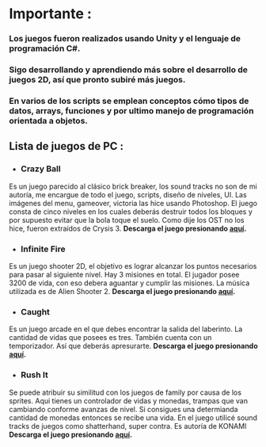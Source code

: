# **Importante** : 
### Los juegos fueron realizados usando Unity y el lenguaje de programación C#.

### Sigo desarrollando y aprendiendo más sobre el desarrollo de juegos 2D, así que pronto subiré más juegos. 

### En varios de los scripts se emplean conceptos cómo tipos de datos, arrays, funciones y por ultimo manejo de programación orientada a objetos.

## **Lista de juegos de PC** : 

- ### **Crazy Ball**  
 Es un juego parecido al clásico brick breaker, los sound tracks no son de mi autoría, me encargue de todo el juego, scripts, diseño de niveles, UI. 
Las imágenes del menu, gameover, victoria las hice usando Photoshop. El juego consta de cinco niveles en los cuales deberás destruir todos los bloques y por supuesto evitar que la bola toque el suelo. Como dije los OST no los hice, fueron extraídos de Crysis 3. **Descarga el juego presionando [aquí](https://mega.nz/file/be431B7B#W5XjUojj2PRIN5NCRQCqsfvZ8Isz3EWrW-z9GreMeqY).** 

- ### **Infinite Fire**  
Es un juego shooter 2D, el objetivo es lograr alcanzar los puntos necesarios para pasar al siguiente nivel. Hay 3 misiones en total.
El jugador posee 3200 de vida, con eso debera aguantar y cumplir las misiones.
La música utilizada es de Alien Shooter 2. **Descarga el juego presionando [aquí](https://mega.nz/file/rOZnXSjY#Sta2-C9OOhQUm8ZWjIDMdGML6m6XdnAmB9bRc_A06wo).**

- ### **Caught**  
Es un juego arcade en el que debes encontrar la salida del laberinto. La cantidad de vidas que posees es tres. También cuenta con un temporizador. Así que deberás apresurarte. **Descarga el juego presionando [aquí](https://mega.nz/file/PG51UDBQ#XrOsbwrsE9uzSamWQpTB36TnLd5oja9DlPb9LQXZT6I).**

- ### **Rush It**  
Se puede atribuir su similitud con los juegos de family por causa de los sprites. Aqui tienes un controlador de vidas y monedas, trampas que van cambiando conforme avanzas de nivel. Si consigues una determianda cantidad de monedas entonces se recibe una vida. 
En el juego utilicé sound tracks de juegos como shatterhand, super contra. Es autoría de KONAMI **Descarga el juego presionando [aquí](https://mega.nz/file/PC4ADSxD#eWEc6ZaPKFZqExPNegTSTjR6MXh6iZxibeu8MrjlLzg).**
